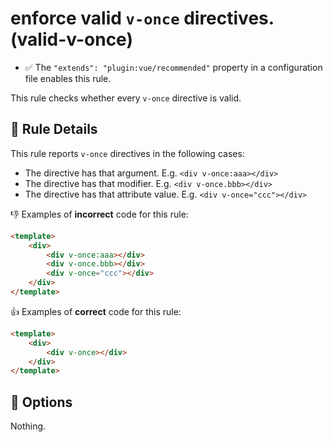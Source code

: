 # enforce valid `v-once` directives. (valid-v-once)

- :white_check_mark: The `"extends": "plugin:vue/recommended"` property in a configuration file enables this rule.

This rule checks whether every `v-once` directive is valid.

## :book: Rule Details

This rule reports `v-once` directives in the following cases:

- The directive has that argument. E.g. `<div v-once:aaa></div>`
- The directive has that modifier. E.g. `<div v-once.bbb></div>`
- The directive has that attribute value. E.g. `<div v-once="ccc"></div>`

:-1: Examples of **incorrect** code for this rule:

```html
<template>
    <div>
        <div v-once:aaa></div>
        <div v-once.bbb></div>
        <div v-once="ccc"></div>
    </div>
</template>
```

:+1: Examples of **correct** code for this rule:

```html
<template>
    <div>
        <div v-once></div>
    </div>
</template>
```

## :wrench: Options

Nothing.
